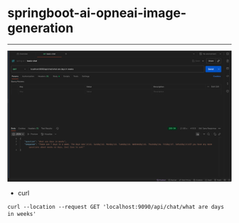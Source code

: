# springboot-ai-opneai-image-generation
----

![img](./img/postman.png)

* curl 
```
curl --location --request GET 'localhost:9090/api/chat/what are days in weeks' 

```
